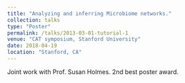```yaml
---
title: "Analyzing and inferring Microbiome networks."
collection: talks
type: "Poster"
permalink: /talks/2013-03-01-tutorial-1
venue: "CAT symposium, Stanford University"
date: 2018-04-19
location: "Stanford, CA"
---
```


Joint work with Prof. Susan Holmes. 2nd best poster award.

